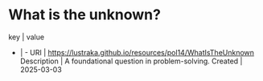 # What is the unknown?

key | value
- | -
URI | https://lustraka.github.io/resources/pol14/WhatIsTheUnknown
Description | A foundational question in problem-solving.
Created | 2025-03-03

